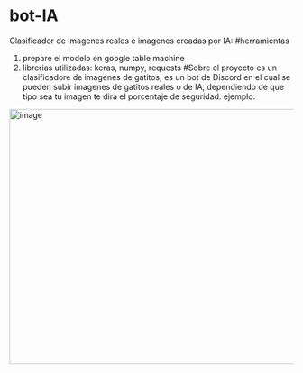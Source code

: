 # bot-IA
Clasificador de imagenes reales e imagenes creadas por IA:
#herramientas
1. prepare el modelo en google table machine
2. librerias utilizadas: keras, numpy, requests
#Sobre el proyecto
es un clasificadore de imagenes de gatitos; es un bot de Discord en el cual se pueden subir imagenes de gatitos reales o de IA, dependiendo de que tipo sea tu imagen te dira el porcentaje de seguridad.
ejemplo:
<img width="679" height="453" alt="image" src="https://github.com/user-attachments/assets/a14d66b6-e162-4f7e-989b-0d83925a3ebe" />


